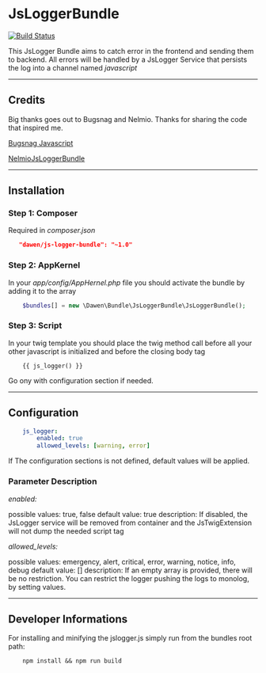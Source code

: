 # JsLoggerBundle
[![Build Status](https://travis-ci.org/dawen/js-logger-bundle.svg?branch=master)](https://travis-ci.org/dawen/js-logger-bundle)


This JsLogger Bundle aims to catch error in the frontend and sending them to backend.
All errors will be handled by a JsLogger Service that persists the log into a channel named *javascript* 


---

## Credits

Big thanks goes out to Bugsnag and Nelmio. Thanks for sharing the code that inspired me.

[Bugsnag Javascript](https://github.com/bugsnag/bugsnag-js)

[NelmioJsLoggerBundle](https://github.com/nelmio/NelmioJsLoggerBundle)


---


## Installation

### Step 1: Composer

Required in *composer.json*
    
```json
   "dawen/js-logger-bundle": "~1.0"
```

### Step 2: AppKernel  

In your *app/config/AppHernel.php* file you should activate the bundle by adding it to the array

```php
    $bundles[] = new \Dawen\Bundle\JsLoggerBundle\JsLoggerBundle();
```

### Step 3: Script  

In your twig template you should place the twig method call before all your other javascript is initialized and before the closing body tag

```twig
    {{ js_logger() }}
```



Go ony with configuration section if needed.


---


## Configuration

```yml
    js_logger:
        enabled: true
        allowed_levels: [warning, error]
```

If The configuration sections is not defined, default values will be applied.


### Parameter Description


*enabled:*

possible values: true, false
default value: true
description: If disabled, the JsLogger service will be removed from container and the JsTwigExtension will not dump the needed script tag


*allowed_levels:*

possible values: emergency, alert, critical, error, warning, notice, info, debug
default value: []
description: If an empty array is provided, there will be no restriction. You can restrict the logger pushing the logs to monolog, by setting values.


---


## Developer Informations

For installing and  minifying the jslogger.js simply run from the bundles root path:

```shell
    npm install && npm run build
```